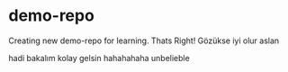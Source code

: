 # demo-repo
Creating new demo-repo for learning. Thats Right!
Gözükse iyi olur aslan

hadi bakalım kolay gelsin
hahahahaha
unbelieble